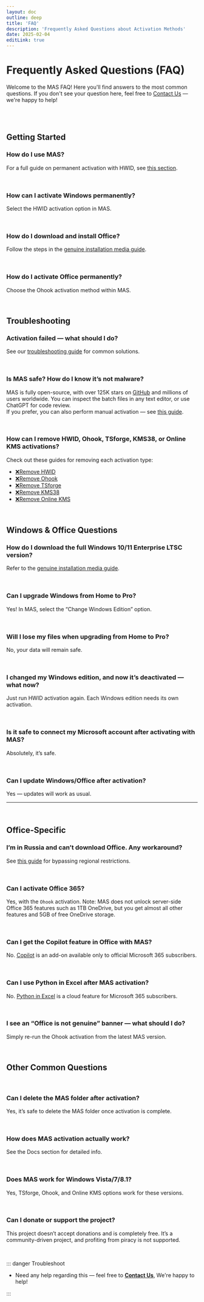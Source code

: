 ```yaml
---
layout: doc
outline: deep
title: 'FAQ'
description: 'Frequently Asked Questions about Activation Methods' 
date: 2025-02-04
editLink: true
---
```


# Frequently Asked Questions (FAQ)

Welcome to the MAS FAQ! Here you'll find answers to the most common questions. If you don't see your question here, feel free to [Contact Us](#contact-us) — we're happy to help!

<br/><br/>

## Getting Started

### How do I use MAS?

For a full guide on permanent activation with HWID, see [this section](./index#step2).

<br/>

### How can I activate Windows permanently?

Select the HWID activation option in MAS.

<br/>

### How do I download and install Office?

Follow the steps in the [genuine installation media guide](./genuine-installation-media).

<br/>

### How do I activate Office permanently?

Choose the Ohook activation method within MAS.

<br/>

## Troubleshooting

### Activation failed — what should I do?

See our [troubleshooting guide](./troubleshoot) for common solutions.

<br/>

### Is MAS safe? How do I know it’s not malware?

MAS is fully open-source, with over 125K stars on [GitHub][1] and millions of users worldwide. You can inspect the batch files in any text editor, or use ChatGPT for code review.  
If you prefer, you can also perform manual activation — see [this guide](./manual_hwid_activation).

<br/>

### How can I remove HWID, Ohook, TSforge, KMS38, or Online KMS activations?

Check out these guides for removing each activation type:

- [❌Remove HWID](./hwid#how-to-remove-hwid)
- [❌Remove Ohook](./ohook#how-to-remove-ohook)
- [❌Remove TSforge](./tsforge#how-to-remove-tsforge)
- [❌Remove KMS38](./kms38#how-to-remove-kms38)
- [❌Remove Online KMS](./online_kms#how-to-remove-online-kms)

<br/>

## Windows & Office Questions

### How do I download the full Windows 10/11 Enterprise LTSC version?

Refer to the [genuine installation media guide](./genuine-installation-media).

<br/>

### Can I upgrade Windows from Home to Pro?

Yes! In MAS, select the “Change Windows Edition” option.

<br/>

### Will I lose my files when upgrading from Home to Pro?

No, your data will remain safe.

<br/>

### I changed my Windows edition, and now it’s deactivated — what now?

Just run HWID activation again. Each Windows edition needs its own activation.

<br/>

### Is it safe to connect my Microsoft account after activating with MAS?

Absolutely, it’s safe.

<br/>

### Can I update Windows/Office after activation?

Yes — updates will work as usual.

<hr/><br/>

## Office-Specific

### I’m in Russia and can’t download Office. Any workaround?

See [this guide][2] for bypassing regional restrictions.

<br/>

### Can I activate Office 365?

Yes, with the `Ohook` activation. Note: MAS does not unlock server-side Office 365 features such as 1TB OneDrive, but you get almost all other features and 5GB of free OneDrive storage.

<br/>

### Can I get the Copilot feature in Office with MAS?

No. [Copilot][3] is an add-on available only to official Microsoft 365 subscribers.

<br/>

### Can I use Python in Excel after MAS activation?

No. [Python in Excel][4] is a cloud feature for Microsoft 365 subscribers.

<br/>

### I see an “Office is not genuine” banner — what should I do?

Simply re-run the Ohook activation from the latest MAS version.

<br/>

## Other Common Questions

<br/> 

### Can I delete the MAS folder after activation?

Yes, it’s safe to delete the MAS folder once activation is complete.

<br/>

### How does MAS activation actually work?

See the Docs section for detailed info.

<br/>

### Does MAS work for Windows Vista/7/8.1?

Yes, TSforge, Ohook, and Online KMS options work for these versions.

<br/>

### Can I donate or support the project?

This project doesn’t accept donations and is completely free. It’s a community-driven project, and profiting from piracy is not supported.

<br/>

::: danger Troubleshoot

- Need any help regarding this — feel free to [**Contact Us**](./troubleshoot), We're happy to help!

:::

[1]: https://github.com/massgravel/Microsoft-Activation-Scripts
[2]: https://gravesoft.dev/bypass-russian-geoblock
[3]: https://www.microsoft.com/en-us/microsoft-365/microsoft-copilot
[4]: https://support.microsoft.com/en-us/office/introduction-to-python-in-excel-55643c2e-ff56-4168-b1ce-9428c8308545
[5]: https://github.com/NiREvil/windows-activation/discussions
[6]: mailto:diana.clk01@gmail.com
[rainbow]: https://github.com/NiREvil/vless/assets/126243832/1aca7f5d-6495-44b7-aced-072bae52f256
